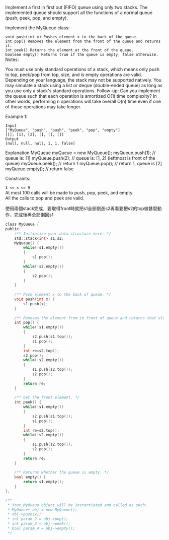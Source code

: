 Implement a first in first out (FIFO) queue using only two stacks. The implemented queue should support all the functions of a normal queue (push, peek, pop, and empty).  
  
Implement the MyQueue class:  
  
```void push(int x) Pushes element x to the back of the queue. ```  
```int pop() Removes the element from the front of the queue and returns it.```  
```int peek() Returns the element at the front of the queue.```  
```boolean empty() Returns true if the queue is empty, false otherwise.```  
Notes:  
  
You must use only standard operations of a stack, which means only push to top, peek/pop from top, size, and is empty operations are valid.
Depending on your language, the stack may not be supported natively. You may simulate a stack using a list or deque (double-ended queue) as long as you use only a stack's standard operations.
Follow-up: Can you implement the queue such that each operation is amortized O(1) time complexity? In other words, performing n operations will take overall O(n) time even if one of those operations may take longer.

 

Example 1:
```
Input
["MyQueue", "push", "push", "peek", "pop", "empty"]
[[], [1], [2], [], [], []]
Output
[null, null, null, 1, 1, false]
```
Explanation
MyQueue myQueue = new MyQueue();
myQueue.push(1); // queue is: [1]
myQueue.push(2); // queue is: [1, 2] (leftmost is front of the queue)
myQueue.peek(); // return 1
myQueue.pop(); // return 1, queue is [2]
myQueue.empty(); // return false
 

Constraints:

```1 <= x <= 9```  
At most 100 calls will be made to push, pop, peek, and empty.  
All the calls to pop and peek are valid.  
  
使用兩個stack完成，要取得front時就把s1全部倒進s2再看要把s2的top做甚麼動作，完成後再全部倒回s1
  
```c
class MyQueue {
public:
    /** Initialize your data structure here. */
    std::stack<int> s1,s2;
    MyQueue() {
        while(!s1.empty())
        {
            s1.pop();
        }
        while(!s2.empty())
        {
            s2.pop();
        }
    }
    
    /** Push element x to the back of queue. */
    void push(int x) {
        s1.push(x);
    }
    
    /** Removes the element from in front of queue and returns that element. */
    int pop() {
        while(!s1.empty())
        {
            s2.push(s1.top());
            s1.pop();
        }
        int re=s2.top();
        s2.pop();
        while(!s2.empty())
        {
            s1.push(s2.top());
            s2.pop();
        }
        return re;
    }
    
    /** Get the front element. */
    int peek() {
        while(!s1.empty())
        {
            s2.push(s1.top());
            s1.pop();
        }
        int re=s2.top();
        while(!s2.empty())
        {
            s1.push(s2.top());
            s2.pop();
        }
        return re;
    }
    
    /** Returns whether the queue is empty. */
    bool empty() {
        return s1.empty();
    }
};

/**
 * Your MyQueue object will be instantiated and called as such:
 * MyQueue* obj = new MyQueue();
 * obj->push(x);
 * int param_2 = obj->pop();
 * int param_3 = obj->peek();
 * bool param_4 = obj->empty();
 */
```
